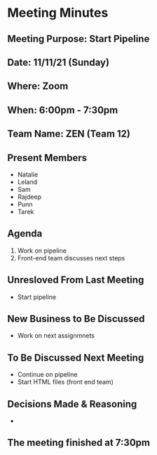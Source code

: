 # Meeting Minutes

## Meeting Purpose: Start Pipeline

## Date: 11/11/21 (Sunday)

## Where: Zoom

## When: 6:00pm - 7:30pm

## Team Name: ZEN (Team 12)

## Present Members

- Natalie
- Leland
- Sam
- Rajdeep
- Punn
- Tarek

## Agenda

1. Work on pipeline
2. Front-end team discusses next steps

## Unresloved From Last Meeting

- Start pipeline

## New Business to Be Discussed

- Work on next assignmnets

## To Be Discussed Next Meeting

- Continue on pipeline
- Start HTML files (front end team)

## Decisions Made & Reasoning

-

## The meeting finished at 7:30pm
